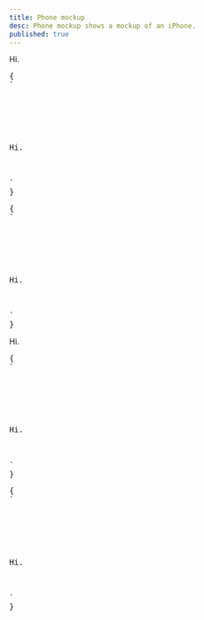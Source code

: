 ```yaml
---
title: Phone mockup
desc: Phone mockup shows a mockup of an iPhone.
published: true
---
```


<script>
  import Component from "@components/Component.svelte"
  import ClassTable from "@components/ClassTable.svelte"
  import { prefix } from '$lib/stores';
  import { replace } from '$lib/actions';
</script>

<ClassTable
data="{[
  { type:'component', class: 'mockup-phone', desc: 'Container element' },
]}"
/>

<Component title="iPhone mockup">
<div class="mockup-phone">
  <div class="camera"></div> 
  <div class="display">
    <div class="artboard artboard-demo phone-1">Hi.</div>
  </div>
</div>
<pre slot="html" use:replace={{ to: $prefix }}>{
`<div class="$$mockup-phone">
  <div class="$$camera"></div> 
  <div class="$$display">
    <div class="$$artboard $$artboard-demo $$phone-1">Hi.</div>
  </div>
</div>`
}</pre>
<pre slot="react" use:replace={{ to: $prefix }}>{
`<div className="$$mockup-phone">
  <div className="$$camera"></div> 
  <div className="$$display">
    <div className="$$artboard $$artboard-demo $$phone-1">Hi.</div>
  </div>
</div>`
}</pre>
</Component>

<Component title="With color">
<div class="mockup-phone border-primary">
  <div class="camera"></div> 
  <div class="display">
    <div class="artboard artboard-demo phone-1">Hi.</div>
  </div>
</div>
<pre slot="html" use:replace={{ to: $prefix }}>{
`<div class="$$mockup-phone border-primary">
  <div class="$$camera"></div> 
  <div class="$$display">
    <div class="$$artboard $$artboard-demo $$phone-1">Hi.</div>
  </div>
</div>`
}</pre>
<pre slot="react" use:replace={{ to: $prefix }}>{
`<div className="$$mockup-phone border-primary">
  <div className="$$camera"></div> 
  <div className="$$display">
    <div className="$$artboard $$artboard-demo $$phone-1">Hi.</div>
  </div>
</div>`
}</pre>
</Component>
